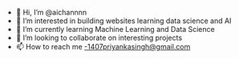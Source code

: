 - 👋 Hi, I’m @aichannnn
- 👀 I’m interested in building websites learning data science and AI
- 🌱 I’m currently learning Machine Learning and Data Science
- 💞️ I’m looking to collaborate on interesting projects 
- 📫 How to reach me -1407priyankasingh@gmail.com

<!---
aichannnn/aichannnn is a ✨ special ✨ repository because its `README.md` (this file) appears on your GitHub profile.
You can click the Preview link to take a look at your changes.
--->
